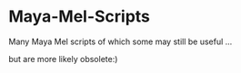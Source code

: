 # Maya-Mel-Scripts
Many Maya Mel scripts of which some may still be useful ...

but are more likely obsolete:)
